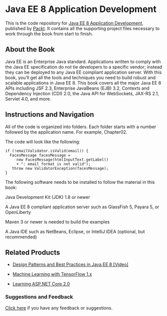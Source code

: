 # Java EE 8 Application Development
This is the code repository for [Java EE 8 Application Development](https://www.packtpub.com/application-development/java-ee-8-application-development?utm_source=github&utm_medium=repository&utm_campaign=9781788293679), published by [Packt](https://www.packtpub.com/?utm_source=github). It contains all the supporting project files necessary to work through the book from start to finish.
## About the Book
Java EE is an Enterprise Java standard. Applications written to comply with the Java EE specification do not tie developers to a specific vendor; instead they can be deployed to any Java EE compliant application server. With this book, you’ll get all the tools and techniques you need to build robust and scalable applications in Java EE 8. This book covers all the major Java EE 8 APIs including JSF 2.3, Enterprise JavaBeans (EJB) 3.2, Contexts and Dependency Injection (CDI) 2.0, the Java API for WebSockets, JAX-RS 2.1, Servlet 4.0, and more.

## Instructions and Navigation
All of the code is organized into folders. Each folder starts with a number followed by the application name. For example, Chapter02.



The code will look like the following:
```
if (!emailValidator.isValid(email)) {
  FacesMessage facesMessage =
     new FacesMessage(htmlInputText.getLabel()
     + ": email format is not valid");
   throw new ValidatorException(facesMessage);
}
```

The following software needs to be installed to follow the material in this book:

Java Development Kit (JDK) 1.8 or newer

A Java EE 8 compliant application server such as GlassFish 5, Payara 5, or OpenLiberty

Maven 3 or newer is needed to build the examples

A Java IDE such as NetBeans, Eclipse, or IntelliJ IDEA (optional, but recommended)

## Related Products
* [Design Patterns and Best Practices in Java EE 8 [Video]](https://www.packtpub.com/application-development/design-patterns-and-best-practices-java-ee-8-video?utm_source=github&utm_medium=repository&utm_campaign=9781788475235)

* [Machine Learning with TensorFlow 1.x](https://www.packtpub.com/big-data-and-business-intelligence/machine-learning-tensorflow-1x?utm_source=github&utm_medium=repository&utm_campaign=9781786462961)

* [Learning ASP.NET Core 2.0](https://www.packtpub.com/application-development/learning-aspnet-core-20?utm_source=github&utm_medium=repository&utm_campaign=9781788476638)

### Suggestions and Feedback
[Click here](https://docs.google.com/forms/d/e/1FAIpQLSe5qwunkGf6PUvzPirPDtuy1Du5Rlzew23UBp2S-P3wB-GcwQ/viewform) if you have any feedback or suggestions.
